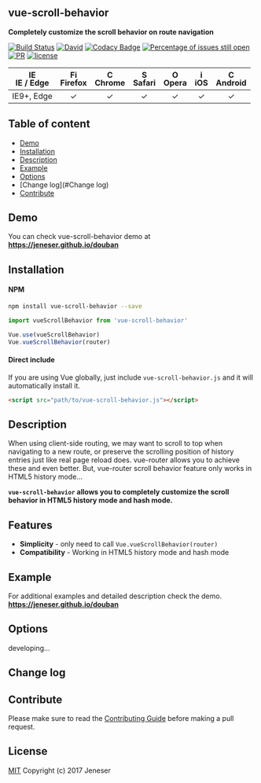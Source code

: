 ## vue-scroll-behavior

**Completely customize the scroll behavior on route navigation**

[![Build Status](https://travis-ci.org/jeneser/douban.svg?branch=master)](https://travis-ci.org/jeneser/douban) [![David](https://img.shields.io/david/expressjs/express.svg?style=flat-square)](https://github.com/jeneser/douban) [![Codacy Badge](https://api.codacy.com/project/badge/Grade/aa2dd7f4191546258edf6e55464d1962)](https://www.codacy.com/app/jeneser/douban?utm_source=github.com&amp;utm_medium=referral&amp;utm_content=jeneser/douban&amp;utm_campaign=Badge_Grade) [![Percentage of issues still open](http://isitmaintained.com/badge/open/jeneser/douban.svg)](http://isitmaintained.com/project/jeneser/douban "Percentage of issues still open") [![PR](https://img.shields.io/badge/PR-welcome-brightgreen.svg)](https://github.com/jeneser/douban/pulls) [![license](https://img.shields.io/badge/license-MIT-brightgreen.svg)](https://github.com/jeneser/douban/blob/master/LICENSE)

| [<img src="https://raw.githubusercontent.com/godban/browsers-support-badges/master/src/images/edge.png" alt="IE / Edge" width="16px" height="16px" />](http://godban.github.io/browsers-support-badges/)</br>IE / Edge | [<img src="https://raw.githubusercontent.com/godban/browsers-support-badges/master/src/images/firefox.png" alt="Firefox" width="16px" height="16px" />](http://godban.github.io/browsers-support-badges/)</br>Firefox | [<img src="https://raw.githubusercontent.com/godban/browsers-support-badges/master/src/images/chrome.png" alt="Chrome" width="16px" height="16px" />](http://godban.github.io/browsers-support-badges/)</br>Chrome | [<img src="https://raw.githubusercontent.com/godban/browsers-support-badges/master/src/images/safari.png" alt="Safari" width="16px" height="16px" />](http://godban.github.io/browsers-support-badges/)</br>Safari | [<img src="https://raw.githubusercontent.com/godban/browsers-support-badges/master/src/images/opera.png" alt="Opera" width="16px" height="16px" />](http://godban.github.io/browsers-support-badges/)</br>Opera | [<img src="https://raw.githubusercontent.com/godban/browsers-support-badges/master/src/images/safari-ios.png" alt="iOS Safari" width="16px" height="16px" />](http://godban.github.io/browsers-support-badges/)</br>iOS | [<img src="https://raw.githubusercontent.com/godban/browsers-support-badges/master/src/images/chrome-android.png" alt="Chrome for Android" width="16px" height="16px" />](http://godban.github.io/browsers-support-badges/)</br>Android |
|:---------:|:---------:|:---------:|:---------:|:---------:|:---------:|:---------:|
| IE9+, Edge| &check;| &check; | &check; | &check; | &check; | &check;


## Table of content

- [Demo](#demo)
- [Installation](#installation)
- [Description](#description)
- [Example](#example)
- [Options](#options)
- [Change log](#Change log)
- [Contribute](#Contribute)

## Demo
You can check vue-scroll-behavior demo at **https://jeneser.github.io/douban**

## Installation

#### NPM
```bash
npm install vue-scroll-behavior --save
```

```javascript
import vueScrollBehavior from 'vue-scroll-behavior'

Vue.use(vueScrollBehavior)
Vue.vueScrollBehavior(router)
```

#### Direct include

If you are using Vue globally, just include `vue-scroll-behavior.js` and it will automatically install it.

```html
<script src="path/to/vue-scroll-behavior.js"></script>
```

## Description

When using client-side routing, we may want to scroll to top when navigating to a new route, or preserve the scrolling position of history entries just like real page reload does. vue-router allows you to achieve these and even better. But, vue-router scroll behavior feature only works in HTML5 history mode...

**`vue-scroll-behavior` allows you to completely customize the scroll behavior in HTML5 history mode and hash mode.**

## Features

* **Simplicity** - only need to call `Vue.vueScrollBehavior(router)`
* **Compatibility** - Working in HTML5 history mode and hash mode

## Example

For additional examples and detailed description check the demo. **https://jeneser.github.io/douban**

## Options

developing...

## Change log

## Contribute

Please make sure to read the [Contributing Guide](https://github.com/jeneser/vue-scroll-behavior/blob/master/CONTRIBUTING.md) before making a pull request.

## License

[MIT](https://github.com/jeneser/douban/blob/master/LICENSE) Copyright (c) 2017 Jeneser
